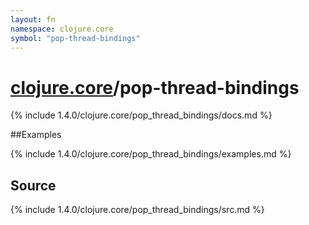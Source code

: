 ```yaml
---
layout: fn
namespace: clojure.core
symbol: "pop-thread-bindings"
---
```


# [clojure.core](../)/pop-thread-bindings

{% include 1.4.0/clojure.core/pop_thread_bindings/docs.md %}

##Examples

{% include 1.4.0/clojure.core/pop_thread_bindings/examples.md %}
## Source
{% include 1.4.0/clojure.core/pop_thread_bindings/src.md %}

